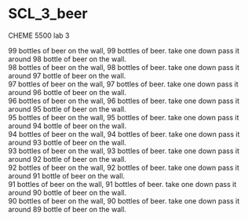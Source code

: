 # SCL_3_beer
CHEME 5500 lab 3

99 bottles of beer on the wall, 99 bottles of beer. take one down pass it around 98 bottle of beer on the wall.  
98 bottles of beer on the wall, 98 bottles of beer. take one down pass it around 97 bottle of beer on the wall.  
97 bottles of beer on the wall, 97 bottles of beer. take one down pass it around 96 bottle of beer on the wall.  
96 bottles of beer on the wall, 96 bottles of beer. take one down pass it around 95 bottle of beer on the wall.  
95 bottles of beer on the wall, 95 bottles of beer. take one down pass it around 94 bottle of beer on the wall.  
94 bottles of beer on the wall, 94 bottles of beer. take one down pass it around 93 bottle of beer on the wall.  
93 bottles of beer on the wall, 93 bottles of beer. take one down pass it around 92 bottle of beer on the wall.  
92 bottles of beer on the wall, 92 bottles of beer. take one down pass it around 91 bottle of beer on the wall.  
91 bottles of beer on the wall, 91 bottles of beer. take one down pass it around 90 bottle of beer on the wall.  
90 bottles of beer on the wall, 90 bottles of beer. take one down pass it around 89 bottle of beer on the wall.  

